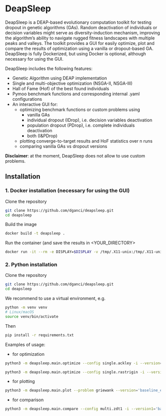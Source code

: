 # DeapSleep
DeapSleep is a DEAP-based evolutionary computation toolkit for testing dropout in genetic algorithms (GAs). Random deactivation of individuals or decision variables 
might serve as diversity-induction mechanism, improving the algorithm’s ability to navigate rugged fitness landscapes with multiple peaks and valleys. 
The toolkit provides a GUI for easily optimize, plot and compare the results of optimization using a vanilla or dropout-based GA. DeapSleep is fully Dockerized, 
but using Docker is optional, although necessary for using the GUI.

DeapSleep includes the following features:
* Genetic Algorithm using DEAP implementation
* Single and multi-objective optimization (NSGA-II, NSGA-III)
* Hall of Fame (Hof) of the best found individuals
* Pymoo benchmark functions and corresponding internal .yaml configurations
* An interactive GUI for:
  * optimizing benchmark functions or custom problems using
    * vanilla GAs
    * individual dropout (IDrop), i.e. decision variables deactivation
    * population dropout (PDrop), i.e. complete individuals deactivation
    * both (I&PDrop)
  * plotting converge-to-target results and HoF statistics over n runs
  * comparing vanilla GAs vs dropout versions

**Disclaimer**: at the moment, DeapSleep does not allow to use custom problems.

## Installation

### 1. Docker installation (necessary for using the GUI)
Clone the repository
```bash
git clone https://github.com/dganci/deapsleep.git
cd deapsleep
```
Build the image
```bash
docker build -t deapsleep .
```
Run the container (and save the results in <YOUR_DIRECTORY>
```bash
docker run -it --rm -e DISPLAY=$DISPLAY -v /tmp/.X11-unix:/tmp/.X11-unix -v "<YOUR_DIRECTORY>:/app/results" deapsleep
```

### 2. Python installation
Clone the repository
```bash
git clone https://github.com/dganci/deapsleep.git
cd deapsleep
```
We recommend to use a virtual environment, e.g.
```bash
python -m venv venv
# Linux/macOS
source venv/bin/activate
```
Then
```bash
pip install -r requirements.txt
```
Examples of usage:
* for optimization
```bash
python3 -m deapsleep.main.optimize --config single.ackley -i --version='baseline_example' --n_runs=10 --ngen=200
```
```bash
python3 -m deapsleep.main.optimize --config single.rastrigin -i --version='I&PDrop_example' --n_runs=30 --ngen=1000 --n_var=10 --popD_rate=0.7 --indD_rate=0.2
```
* for plotting
```bash
python3 -m deapsleep.main.plot --problem griewank --version='baseline_example' --dirname="${PWD}/results"
```
* for comparison
```bash
python3 -m deapsleep.main.compare --config multi.zdt1 -i --version1='baseline_example' --version2='IDrop_example'
```

